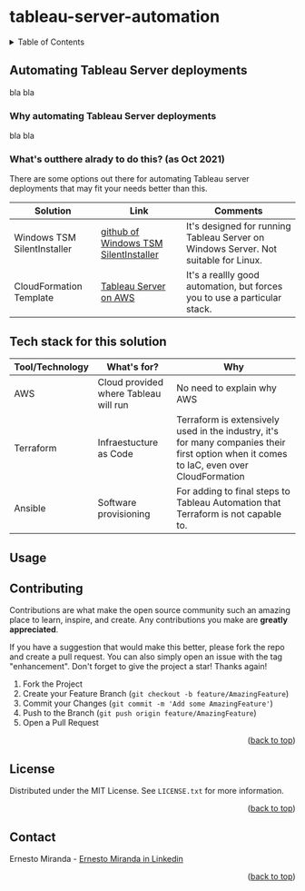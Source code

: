 # tableau-server-automation

<!-- TABLE OF CONTENTS -->
<details>
  <summary>Table of Contents</summary>
  <ol>
    <li>
      <a href="#Automating Tableau Server deployments">Automating Tableau Server deployments</a>
      <ul>
        <li><a href="#Why automating Tableau Server deployments">Why automating Tableau Server deployments</a></li>
        <li><a href="#What's outthere alrady to do this? (as Oct 2021)">What's outthere alrady to do this? (as Oct 2021)</a></li>
      </ul>
    </li>
    <li><a href="#Tech stack for this solution">Tech stack for this solution</a></li>
    <li><a href="#Usage">Usage</a></li>
    <li><a href="#contributing">Contributing</a></li>
    <li><a href="#license">License</a></li>
    <li><a href="#contact">Contact</a></li>
  </ol>
</details>


## Automating Tableau Server deployments
bla bla
### Why automating Tableau Server deployments
bla bla
### What's outthere alrady to do this? (as Oct 2021)
There are some options out there for automating Tableau server deployments that may fit your needs better than this.

 Solution | Link | Comments
 --- | --- | --- 
 Windows TSM SilentInstaller | [github of Windows TSM SilentInstaller](https://github.com/tableau/server-install-script-samples/tree/master/windows/tsm/SilentInstaller) | It's designed for running Tableau Server on Windows Server. Not suitable for Linux.
 CloudFormation Template | [Tableau Server on AWS](https://aws.amazon.com/quickstart/architecture/tableau-server/) | It's a reallly good automation, but forces you to use a particular stack.

## Tech stack for this solution

Tool/Technology | What's for? | Why
  --- | --- | ---
  AWS | Cloud provided where Tableau will run | No need to explain why AWS
  Terraform | Infraestucture as Code | Terraform is extensively used in the industry, it's for many companies their first option when it comes to IaC, even over CloudFormation
  Ansible | Software provisioning | For adding to final steps to Tableau Automation that Terraform is not capable to.

## Usage

<!-- CONTRIBUTING -->
## Contributing

Contributions are what make the open source community such an amazing place to learn, inspire, and create. Any contributions you make are **greatly appreciated**.

If you have a suggestion that would make this better, please fork the repo and create a pull request. You can also simply open an issue with the tag "enhancement".
Don't forget to give the project a star! Thanks again!

1. Fork the Project
2. Create your Feature Branch (`git checkout -b feature/AmazingFeature`)
3. Commit your Changes (`git commit -m 'Add some AmazingFeature'`)
4. Push to the Branch (`git push origin feature/AmazingFeature`)
5. Open a Pull Request

<p align="right">(<a href="#top">back to top</a>)</p>

<!-- LICENSE -->
## License

Distributed under the MIT License. See `LICENSE.txt` for more information.

<p align="right">(<a href="#top">back to top</a>)</p>



<!-- CONTACT -->
## Contact

Ernesto Miranda - [Ernesto Miranda in Linkedin](https://www.linkedin.com/in/ernesto-diaz-miranda/) 


<p align="right">(<a href="#top">back to top</a>)</p>